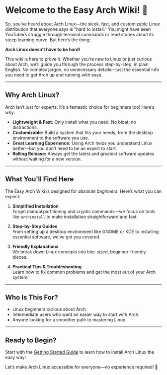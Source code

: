 # **Welcome to the Easy Arch Wiki!** 🌟

So, you’ve heard about Arch Linux—the sleek, fast, and customizable Linux distribution that everyone says is "hard to install." You might have seen YouTubers struggle through terminal commands or read stories about its steep learning curve. But here’s the thing:

**Arch Linux doesn’t have to be hard!**

This wiki is here to prove it. Whether you’re new to Linux or just curious about Arch, we’ll guide you through the process step-by-step, in plain English. No complex jargon, no unnecessary details—just the essential info you need to get Arch up and running with ease.

---

## **Why Arch Linux?**
Arch isn’t just for experts. It’s a fantastic choice for beginners too! Here’s why:

- **Lightweight & Fast:** Only install what you need. No bloat, no distractions.
- **Customizable:** Build a system that fits your needs, from the desktop environment to the software you use.
- **Great Learning Experience:** Using Arch helps you understand Linux better—but you don’t need to be an expert to start.
- **Rolling Release:** Always get the latest and greatest software updates without waiting for a new version.

---

## **What You'll Find Here**
The Easy Arch Wiki is designed for *absolute beginners*. Here’s what you can expect:

1. **Simplified Installation**  
   Forget manual partitioning and cryptic commands—we focus on tools like `archinstall` to make installation straightforward and fast.

2. **Step-by-Step Guides**  
   From setting up a desktop environment like GNOME or KDE to installing essential software, we’ve got you covered.

3. **Friendly Explanations**  
   We break down Linux concepts into bite-sized, beginner-friendly pieces.

4. **Practical Tips & Troubleshooting**  
   Learn how to fix common problems and get the most out of your Arch system.

---

## **Who Is This For?**
- Linux beginners curious about Arch.
- Intermediate users who want an easier way to start with Arch.
- Anyone looking for a smoother path to mastering Linux.

---

## **Ready to Begin?**
Start with the [Getting Started Guide](/docs/installation.md) to learn how to install Arch Linux the easy way!

Let’s make Arch Linux accessible for everyone—no experience required! 🚀

